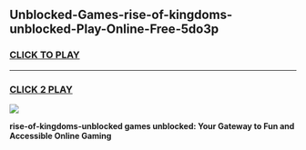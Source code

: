 
## Unblocked-Games-rise-of-kingdoms-unblocked-Play-Online-Free-5do3p
<h3>
<a href="https://premium76.site?title=rise-of-kingdoms-unblocked&ref=26A">CLICK TO PLAY</a></h3>
<hr>

<h3>
<a href="https://premium76.site?title=rise-of-kingdoms-unblocked&ref=26A">CLICK 2 PLAY</a>
  
</h3>

<a href="https://premium76.site?title=rise-of-kingdoms-unblocked&ref=26A"><img src="https://clearcache.store/games.png"></a>


**rise-of-kingdoms-unblocked games unblocked: Your Gateway to Fun and Accessible Online Gaming**
